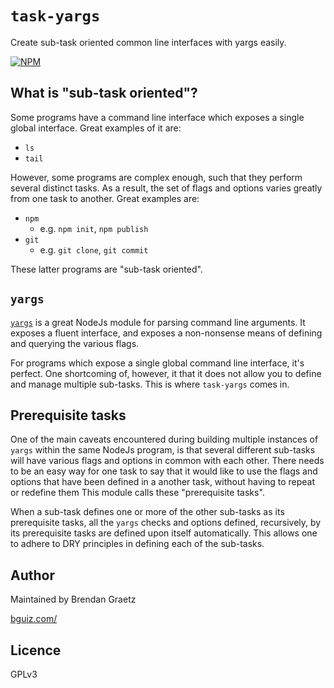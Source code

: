 # `task-yargs`

Create sub-task oriented common line interfaces with yargs easily.

[![NPM](https://nodei.co/npm/task-yargs.png)](https://github.com/bguiz/task-yargs/)

## What is "sub-task oriented"?

Some programs have a command line interface which exposes a single global interface.
Great examples of it are:

- `ls`
- `tail`

However, some programs are complex enough,
such that they perform several distinct tasks.
As a result, the set of flags and options varies greatly from one task to another.
Great examples are:

- `npm`
  - e.g. `npm init`, `npm publish`
- `git`
  - e.g. `git clone`, `git commit`

These latter programs are "sub-task oriented".

## `yargs`

[`yargs`](https://github.com/bcoe/yargs) is a great NodeJs module for parsing
command line arguments.
It exposes a fluent interface,
and exposes a non-nonsense means of defining and querying the various flags.

For programs which expose a single global command line interface, it's perfect.
One shortcoming of, however,
it that it does not allow you to define and manage multiple sub-tasks.
This is where `task-yargs` comes in.

## Prerequisite tasks

One of the main caveats encountered during  building multiple instances of `yargs`
within the same NodeJs program,
is that several different sub-tasks will have various flags and options
in common with each other.
There needs to be an easy way for one task to say that it would like to
use the flags and options that have been defined in a another task,
without having to repeat or redefine them
This module calls these "prerequisite tasks".

When a sub-task defines one or more of the other sub-tasks as its prerequisite tasks,
all the `yargs` checks and options defined, recursively,
by its prerequisite tasks are defined upon itself automatically.
This allows one to adhere to DRY principles in defining each of the sub-tasks.

## Author

Maintained by Brendan Graetz

[bguiz.com/](http://bguiz.com/)

## Licence

GPLv3
